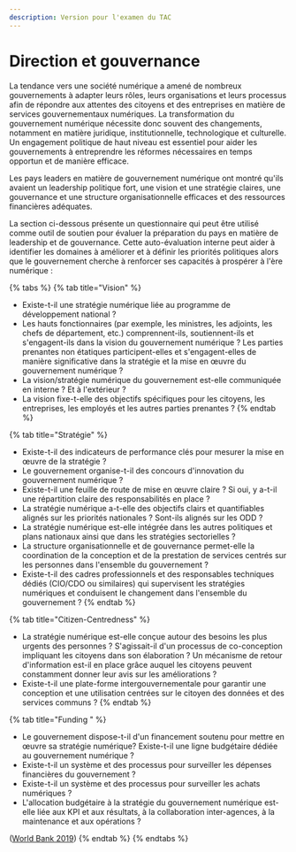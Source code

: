 ```yaml
---
description: Version pour l'examen du TAC
---
```


# Direction et gouvernance

La tendance vers une société numérique a amené de nombreux gouvernements à adapter leurs rôles, leurs organisations et leurs processus afin de répondre aux attentes des citoyens et des entreprises en matière de services gouvernementaux numériques. La transformation du gouvernement numérique nécessite donc souvent des changements, notamment en matière juridique, institutionnelle, technologique et culturelle. Un engagement politique de haut niveau est essentiel pour aider les gouvernements à entreprendre les réformes nécessaires en temps opportun et de manière efficace.

Les pays leaders en matière de gouvernement numérique ont montré qu'ils avaient un leadership politique fort, une vision et une stratégie claires, une gouvernance et une structure organisationnelle efficaces et des ressources financières adéquates.

La section ci-dessous présente un questionnaire qui peut être utilisé comme outil de soutien pour évaluer la préparation du pays en matière de leadership et de gouvernance. Cette auto-évaluation interne peut aider à identifier les domaines à améliorer et à définir les priorités politiques alors que le gouvernement cherche à renforcer ses capacités à prospérer à l'ère numérique :

{% tabs %}
{% tab title="Vision" %}
* Existe-t-il une stratégie numérique liée au programme de développement national ?
* Les hauts fonctionnaires (par exemple, les ministres, les adjoints, les chefs de département, etc.) comprennent-ils, soutiennent-ils et s'engagent-ils dans la vision du gouvernement numérique ? Les parties prenantes non étatiques participent-elles et s'engagent-elles de manière significative dans la stratégie et la mise en œuvre du gouvernement numérique ?
* La vision/stratégie numérique du gouvernement est-elle communiquée en interne ? Et à l'extérieur ?
* La vision fixe-t-elle des objectifs spécifiques pour les citoyens, les entreprises, les employés et les autres parties prenantes ?
{% endtab %}

{% tab title="Stratégie" %}
* Existe-t-il des indicateurs de performance clés pour mesurer la mise en œuvre de la stratégie ?
* Le gouvernement organise-t-il des concours d'innovation du gouvernement numérique ?
* Existe-t-il une feuille de route de mise en œuvre claire ? Si oui, y a-t-il une répartition claire des responsabilités en place ?
* La stratégie numérique a-t-elle des objectifs clairs et quantifiables alignés sur les priorités nationales ? Sont-ils alignés sur les ODD ?
* La stratégie numérique est-elle intégrée dans les autres politiques et plans nationaux ainsi que dans les stratégies sectorielles ?
* La structure organisationnelle et de gouvernance permet-elle la coordination de la conception et de la prestation de services centrés sur les personnes dans l'ensemble du gouvernement ?
* Existe-t-il des cadres professionnels et des responsables techniques dédiés (CIO/CDO ou similaires) qui supervisent les stratégies numériques et conduisent le changement dans l'ensemble du gouvernement ?
{% endtab %}

{% tab title="Citizen-Centredness" %}
* La stratégie numérique est-elle conçue autour des besoins les plus urgents des personnes ? S'agissait-il d'un processus de co-conception impliquant les citoyens dans son élaboration ? Un mécanisme de retour d'information est-il en place grâce auquel les citoyens peuvent constamment donner leur avis sur les améliorations ?
* Existe-t-il une plate-forme intergouvernementale pour garantir une conception et une utilisation centrées sur le citoyen des données et des services communs ?
{% endtab %}

{% tab title="Funding " %}
* Le gouvernement dispose-t-il d'un financement soutenu pour mettre en œuvre sa stratégie numérique? Existe-t-il une ligne budgétaire dédiée au gouvernement numérique ?
* Existe-t-il un système et des processus pour surveiller les dépenses financières du gouvernement ?
* Existe-t-il un système et des processus pour surveiller les achats numériques ?
* L'allocation budgétaire à la stratégie du gouvernement numérique est-elle liée aux KPI et aux résultats, à la collaboration inter-agences, à la maintenance et aux opérations ?

([World Bank 2019](https://openknowledge.worldbank.org/handle/10986/32547))&#x20;
{% endtab %}
{% endtabs %}
